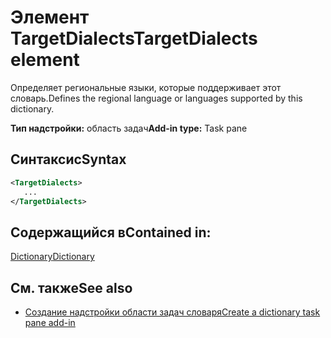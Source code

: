 # <a name="targetdialects-element"></a><span data-ttu-id="86ee4-101">Элемент TargetDialects</span><span class="sxs-lookup"><span data-stu-id="86ee4-101">TargetDialects element</span></span>

<span data-ttu-id="86ee4-102">Определяет региональные языки, которые поддерживает этот словарь.</span><span class="sxs-lookup"><span data-stu-id="86ee4-102">Defines the regional language or languages supported by this dictionary.</span></span>

<span data-ttu-id="86ee4-103">**Тип надстройки:** область задач</span><span class="sxs-lookup"><span data-stu-id="86ee4-103">**Add-in type:** Task pane</span></span>

## <a name="syntax"></a><span data-ttu-id="86ee4-104">Синтаксис</span><span class="sxs-lookup"><span data-stu-id="86ee4-104">Syntax</span></span>

```XML
<TargetDialects>
   ...
</TargetDialects>
```

## <a name="contained-in"></a><span data-ttu-id="86ee4-105">Содержащийся в</span><span class="sxs-lookup"><span data-stu-id="86ee4-105">Contained in:</span></span>

[<span data-ttu-id="86ee4-106">Dictionary</span><span class="sxs-lookup"><span data-stu-id="86ee4-106">Dictionary</span></span>](dictionary.md)

## <a name="see-also"></a><span data-ttu-id="86ee4-107">См. также</span><span class="sxs-lookup"><span data-stu-id="86ee4-107">See also</span></span>

- [<span data-ttu-id="86ee4-108">Создание надстройки области задач словаря</span><span class="sxs-lookup"><span data-stu-id="86ee4-108">Create a dictionary task pane add-in</span></span>](https://docs.microsoft.com/office/dev/add-ins/word/dictionary-task-pane-add-ins)
    
